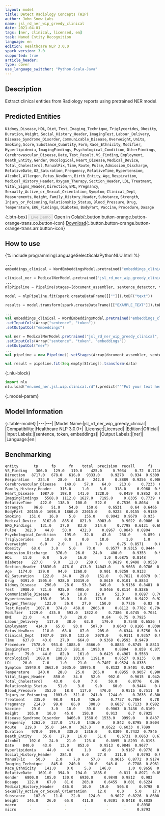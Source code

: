 ```yaml
---
layout: model
title: Detect Radiology Concepts (WIP)
author: John Snow Labs
name: jsl_rd_ner_wip_greedy_clinical
date: 2021-04-01
tags: [ner, clinical, licensed, en]
task: Named Entity Recognition
language: en
edition: Healthcare NLP 3.0.0
spark_version: 3.0
supported: true
article_header:
type: cover
use_language_switcher: "Python-Scala-Java"
---
```



## Description


Extract clinical entities from Radiology reports using pretrained NER model.


## Predicted Entities


`Kidney_Disease`, `HDL`, `Diet`, `Test`, `Imaging_Technique`, `Triglycerides`, `Obesity`, `Duration`, `Weight`, `Social_History_Header`, `ImagingTest`, `Labour_Delivery`, `Disease_Syndrome_Disorder`, `Communicable_Disease`, `Overweight`, `Units`, `Smoking`, `Score`, `Substance_Quantity`, `Form`, `Race_Ethnicity`, `Modifier`, `Hyperlipidemia`, `ImagingFindings`, `Psychological_Condition`, `OtherFindings`, `Cerebrovascular_Disease`, `Date`, `Test_Result`, `VS_Finding`, `Employment`, `Death_Entity`, `Gender`, `Oncological`, `Heart_Disease`, `Medical_Device`, `Total_Cholesterol`, `ManualFix`, `Time`, `Route`, `Pulse`, `Admission_Discharge`, `RelativeDate`, `O2_Saturation`, `Frequency`, `RelativeTime`, `Hypertension`, `Alcohol`, `Allergen`, `Fetus_NewBorn`, `Birth_Entity`, `Age`, `Respiration`, `Medical_History_Header`, `Oxygen_Therapy`, `Section_Header`, `LDL`, `Treatment`, `Vital_Signs_Header`, `Direction`, `BMI`, `Pregnancy`, `Sexually_Active_or_Sexual_Orientation`, `Symptom`, `Clinical_Dept`, `Measurements`, `Height`, `Family_History_Header`, `Substance`, `Strength`, `Injury_or_Poisoning`, `Relationship_Status`, `Blood_Pressure`, `Drug`, `Temperature`, `EKG_Findings`, `Diabetes`, `BodyPart`, `Vaccine`, `Procedure`, `Dosage`


{:.btn-box}
<button class="button button-orange" disabled>Live Demo</button>
[Open in Colab](https://colab.research.google.com/github/JohnSnowLabs/spark-nlp-workshop/blob/master/tutorials/Certification_Trainings/Healthcare/1.Clinical_Named_Entity_Recognition_Model.ipynb){:.button.button-orange.button-orange-trans.co.button-icon}
[Download](https://s3.amazonaws.com/auxdata.johnsnowlabs.com/clinical/models/jsl_rd_ner_wip_greedy_clinical_en_3.0.0_3.0_1617260438155.zip){:.button.button-orange.button-orange-trans.arr.button-icon}


## How to use






<div class="tabs-box" markdown="1">
{% include programmingLanguageSelectScalaPythonNLU.html %}

```python
...
embeddings_clinical = WordEmbeddingsModel.pretrained("embeddings_clinical", "en", "clinical/models").setInputCols(["sentence", "token"]).setOutputCol("embeddings")

clinical_ner = MedicalNerModel.pretrained("jsl_rd_ner_wip_greedy_clinical", "en", "clinical/models").setInputCols(["sentence", "token", "embeddings"]).setOutputCol("ner")
...
nlpPipeline = Pipeline(stages=[document_assembler, sentence_detector, tokenizer, embeddings_clinical, clinical_ner, ner_converter])

model = nlpPipeline.fit(spark.createDataFrame([[""]]).toDF("text"))

results = model.transform(spark.createDataFrame([["EXAMPLE_TEXT"]]).toDF("text"))
```
```scala
...
val embeddings_clinical = WordEmbeddingsModel.pretrained("embeddings_clinical", "en", "clinical/models")
.setInputCols(Array("sentence", "token"))
.setOutputCol("embeddings")

val ner = MedicalNerModel.pretrained("jsl_rd_ner_wip_greedy_clinical", "en", "clinical/models")
.setInputCols(Array("sentence", "token", "embeddings"))
.setOutputCol("ner")
...
val pipeline = new Pipeline().setStages(Array(document_assembler, sentence_detector, tokenizer, embeddings_clinical, ner, ner_converter))

val result = pipeline.fit(Seq.empty[String]).transform(data)
```


{:.nlu-block}
```python
import nlu
nlu.load("en.med_ner.jsl.wip.clinical.rd").predict("""Put your text here.""")
```

</div>


{:.model-param}
## Model Information


{:.table-model}
|---|---|
|Model Name:|jsl_rd_ner_wip_greedy_clinical|
|Compatibility:|Healthcare NLP 3.0.0+|
|License:|Licensed|
|Edition:|Official|
|Input Labels:|[sentence, token, embeddings]|
|Output Labels:|[ner]|
|Language:|en|




## Benchmarking


```bash
entity       tp      fp      fn    total  precision  recall      f1
VS_Finding    306.0   129.0   119.0    425.0     0.7034    0.72  0.7116
Direction   8717.0   678.0   616.0   9333.0     0.9278   0.934  0.9309
Respiration    224.0    28.0    18.0    242.0     0.8889  0.9256  0.9069
Cerebrovascular_Disease    149.0    57.0    64.0    213.0     0.7233  0.6995  0.7112
Family_History_Header    315.0     1.0     3.0    318.0     0.9968  0.9906  0.9937
Heart_Disease   1087.0   198.0   141.0   1228.0     0.8459  0.8852  0.8651
ImagingFindings   5568.0  1112.0  1627.0   7195.0     0.8335  0.7739  0.8026
RelativeTime    422.0   138.0   100.0    522.0     0.7536  0.8084    0.78
Strength     96.0    51.0    54.0    150.0     0.6531    0.64  0.6465
BodyPart  20155.0  1698.0  1860.0  22015.0     0.9223  0.9155  0.9189
Smoking    151.0    16.0     5.0    156.0     0.9042  0.9679   0.935
Medical_Device   8162.0   885.0   821.0   8983.0     0.9022  0.9086  0.9054
EKG_Findings    131.0    37.0    83.0    214.0     0.7798  0.6121  0.6859
Pulse    382.0    44.0    50.0    432.0     0.8967  0.8843  0.8904
Psychological_Condition    195.0    32.0    43.0    238.0      0.859  0.8193  0.8387
Triglycerides     18.0     0.0     0.0     18.0        1.0     1.0     1.0
Overweight      6.0     2.0     1.0      7.0       0.75  0.8571     0.8
Obesity     68.0     3.0     5.0     73.0     0.9577  0.9315  0.9444
Admission_Discharge    376.0    26.0    24.0    400.0     0.9353    0.94  0.9377
HDL     11.0     0.0     5.0     16.0        1.0  0.6875  0.8148
Diabetes    227.0     9.0    12.0    239.0     0.9619  0.9498  0.9558
Section_Header  13630.0   476.0   413.0  14043.0     0.9663  0.9706  0.9684
Age   1174.0   129.0    94.0   1268.0      0.901  0.9259  0.9133
O2_Saturation    122.0    34.0    29.0    151.0     0.7821  0.8079  0.7948
Drug   9391.0  1505.0   928.0  10319.0     0.8619  0.9101  0.8853
Kidney_Disease    296.0    28.0    53.0    349.0     0.9136  0.8481  0.8796
Test   3980.0   721.0   925.0   4905.0     0.8466  0.8114  0.8286
Communicable_Disease     40.0    18.0    12.0     52.0     0.6897  0.7692  0.7273
Hypertension    163.0    16.0    10.0    173.0     0.9106  0.9422  0.9261
Oxygen_Therapy    123.0    36.0    27.0    150.0     0.7736    0.82  0.7961
Test_Result   1607.0   374.0   458.0   2065.0     0.8112  0.7782  0.7944
Modifier   1229.0   435.0   593.0   1822.0     0.7386  0.6745  0.7051
BMI     21.0     4.0     7.0     28.0       0.84    0.75  0.7925
Labour_Delivery    117.0    38.0    62.0    179.0     0.7548  0.6536  0.7006
Employment    414.0    65.0    93.0    507.0     0.8643  0.8166  0.8398
Fetus_NewBorn    118.0    68.0    87.0    205.0     0.6344  0.5756  0.6036
Clinical_Dept   1937.0   189.0   133.0   2070.0     0.9111  0.9357  0.9233
Time    637.0    43.0    27.0    664.0     0.9368  0.9593  0.9479
Procedure   7578.0   953.0  1088.0   8666.0     0.8883  0.8745  0.8813
ImagingTest   1712.0   213.0   281.0   1993.0     0.8894   0.859  0.8739
Diet     79.0    44.0    82.0    161.0     0.6423  0.4907  0.5563
Oncological   1088.0   188.0   103.0   1191.0     0.8527  0.9135   0.882
LDL     20.0     7.0     1.0     21.0     0.7407  0.9524  0.8333
Symptom  15940.0  3662.0  3035.0  18975.0     0.8132  0.8401  0.8264
Temperature    240.0    28.0    25.0    265.0     0.8955  0.9057  0.9006
Vital_Signs_Header    850.0    34.0    52.0    902.0     0.9615  0.9424  0.9518
Total_Cholesterol     43.0     6.0     7.0     50.0     0.8776    0.86  0.8687
Relationship_Status     51.0     3.0     9.0     60.0     0.9444    0.85  0.8947
Blood_Pressure    353.0    18.0   117.0    470.0     0.9515  0.7511  0.8395
Injury_or_Poisoning   1003.0   311.0   241.0   1244.0     0.7633  0.8063  0.7842
Treatment    335.0    98.0    91.0    426.0     0.7737  0.7864    0.78
Pregnancy    214.0    99.0    86.0    300.0     0.6837  0.7133  0.6982
Vaccine     29.0     3.0    10.0     39.0     0.9063  0.7436  0.8169
Height    105.0    10.0    45.0    150.0      0.913     0.7  0.7925
Disease_Syndrome_Disorder   8466.0  1568.0  1533.0   9999.0     0.8437  0.8467  0.8452
Frequency   1263.0   237.0   173.0   1436.0      0.842  0.8795  0.8604
Route    219.0    35.0   144.0    363.0     0.8622  0.6033  0.7099
Duration    978.0   199.0   338.0   1316.0     0.8309  0.7432  0.7846
Death_Entity     35.0    17.0    16.0     51.0     0.6731  0.6863  0.6796
Alcohol    102.0    24.0    21.0    123.0     0.8095  0.8293  0.8193
Date    840.0    43.0    13.0    853.0     0.9513  0.9848  0.9677
Hyperlipidemia     44.0     4.0     1.0     45.0     0.9167  0.9778  0.9462
Social_History_Header    284.0     6.0    27.0    311.0     0.9793  0.9132  0.9451
ManualFix     50.0     2.0     7.0     57.0     0.9615  0.8772  0.9174
Imaging_Technique    845.0   240.0    98.0    943.0     0.7788  0.8961  0.8333
Race_Ethnicity    141.0     0.0     5.0    146.0        1.0  0.9658  0.9826
RelativeDate   1691.0   394.0   194.0   1885.0      0.811  0.8971  0.8519
Gender   6800.0   105.0   130.0   6930.0     0.9848  0.9812   0.983
Dosage    122.0    67.0    81.0    203.0     0.6455   0.601  0.6224
Medical_History_Header    486.0    10.0    19.0    505.0     0.9798  0.9624   0.971
Sexually_Active_or_Sexual_Orientation     12.0     0.0     5.0     17.0        1.0  0.7059  0.8276
Substance    102.0    11.0    22.0    124.0     0.9027  0.8226  0.8608
Weight    346.0    26.0    65.0    411.0     0.9301  0.8418  0.8838
macro      -       -       -        -         -       -     0.8038
micro      -       -       -        -         -       -     0.8793
```
<!--stackedit_data:
eyJoaXN0b3J5IjpbMTA3NzMzNDgyXX0=
-->
